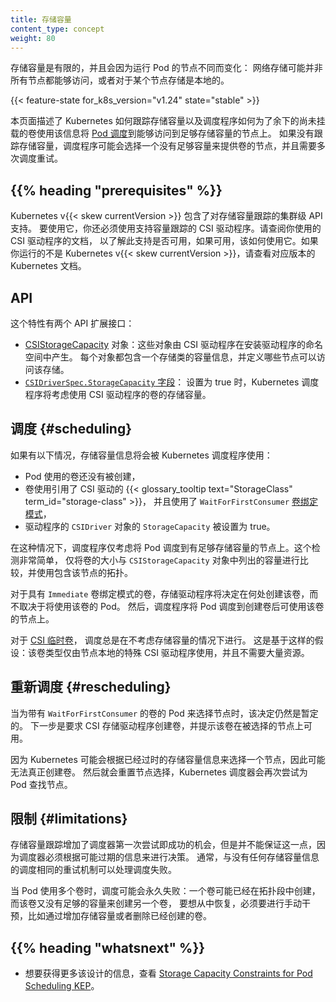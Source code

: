 ```yaml
---
title: 存储容量
content_type: concept
weight: 80
---
```

<!--
reviewers:
- jsafrane
- saad-ali
- msau42
- xing-yang
- pohly
title: Storage Capacity
content_type: concept
weight: 80
-->

<!-- overview -->
<!--
Storage capacity is limited and may vary depending on the node on
which a pod runs: network-attached storage might not be accessible by
all nodes, or storage is local to a node to begin with.
-->
存储容量是有限的，并且会因为运行 Pod 的节点不同而变化：
网络存储可能并非所有节点都能够访问，或者对于某个节点存储是本地的。

{{< feature-state for_k8s_version="v1.24" state="stable" >}}

<!--
This page describes how Kubernetes keeps track of storage capacity and
how the scheduler uses that information to [schedule Pods](/docs/concepts/scheduling-eviction/) onto nodes
that have access to enough storage capacity for the remaining missing
volumes. Without storage capacity tracking, the scheduler may choose a
node that doesn't have enough capacity to provision a volume and
multiple scheduling retries will be needed.
-->
本页面描述了 Kubernetes 如何跟踪存储容量以及调度程序如何为了余下的尚未挂载的卷使用该信息将
[Pod 调度](/zh-cn/docs/concepts/scheduling-eviction/)到能够访问到足够存储容量的节点上。
如果没有跟踪存储容量，调度程序可能会选择一个没有足够容量来提供卷的节点，并且需要多次调度重试。

## {{% heading "prerequisites" %}}

<!--
Kubernetes v{{< skew currentVersion >}} includes cluster-level API support for
storage capacity tracking. To use this you must also be using a CSI driver that
supports capacity tracking. Consult the documentation for the CSI drivers that
you use to find out whether this support is available and, if so, how to use
it. If you are not running Kubernetes v{{< skew currentVersion >}}, check the
documentation for that version of Kubernetes.
-->
Kubernetes v{{< skew currentVersion >}} 包含了对存储容量跟踪的集群级 API 支持。
要使用它，你还必须使用支持容量跟踪的 CSI 驱动程序。请查阅你使用的 CSI 驱动程序的文档，
以了解此支持是否可用，如果可用，该如何使用它。如果你运行的不是
Kubernetes v{{< skew currentVersion >}}，请查看对应版本的 Kubernetes 文档。

<!-- body -->
<!--
## API

There are two API extensions for this feature:
- [CSIStorageCapacity](/docs/reference/kubernetes-api/config-and-storage-resources/csi-storage-capacity-v1/) objects:
  these get produced by a CSI driver in the namespace
  where the driver is installed. Each object contains capacity
  information for one storage class and defines which nodes have
  access to that storage.
- [The `CSIDriverSpec.StorageCapacity` field](/docs/reference/kubernetes-api/config-and-storage-resources/csi-driver-v1/#CSIDriverSpec):
  when set to `true`, the Kubernetes scheduler will consider storage
  capacity for volumes that use the CSI driver.
-->
## API

这个特性有两个 API 扩展接口：
- [CSIStorageCapacity](/zh-cn/docs/reference/kubernetes-api/config-and-storage-resources/csi-storage-capacity-v1/) 对象：这些对象由
  CSI 驱动程序在安装驱动程序的命名空间中产生。
  每个对象都包含一个存储类的容量信息，并定义哪些节点可以访问该存储。
- [`CSIDriverSpec.StorageCapacity` 字段](/zh-cn/docs/reference/kubernetes-api/config-and-storage-resources/csi-driver-v1/#CSIDriverSpec)：
  设置为 true 时，Kubernetes 调度程序将考虑使用 CSI 驱动程序的卷的存储容量。

<!--
## Scheduling

Storage capacity information is used by the Kubernetes scheduler if:
- a Pod uses a volume that has not been created yet,
- that volume uses a {{< glossary_tooltip text="StorageClass" term_id="storage-class" >}} which references a CSI driver and
  uses `WaitForFirstConsumer` [volume binding
  mode](/docs/concepts/storage/storage-classes/#volume-binding-mode),
  and
- the `CSIDriver` object for the driver has `StorageCapacity` set to
  true.

In that case, the scheduler only considers nodes for the Pod which
have enough storage available to them. This check is very
simplistic and only compares the size of the volume against the
capacity listed in `CSIStorageCapacity` objects with a topology that
includes the node.

For volumes with `Immediate` volume binding mode, the storage driver
decides where to create the volume, independently of Pods that will
use the volume. The scheduler then schedules Pods onto nodes where the
volume is available after the volume has been created.

For [CSI ephemeral volumes](/docs/concepts/storage/ephemeral-volumes/#csi-ephemeral-volumes),
scheduling always happens without considering storage capacity. This
is based on the assumption that this volume type is only used by
special CSI drivers which are local to a node and do not need
significant resources there.
-->
## 调度  {#scheduling}

如果有以下情况，存储容量信息将会被 Kubernetes 调度程序使用：
- Pod 使用的卷还没有被创建，
- 卷使用引用了 CSI 驱动的 {{< glossary_tooltip text="StorageClass" term_id="storage-class" >}}，
  并且使用了 `WaitForFirstConsumer` [卷绑定模式](/zh-cn/docs/concepts/storage/storage-classes/#volume-binding-mode)，
- 驱动程序的 `CSIDriver` 对象的 `StorageCapacity` 被设置为 true。

在这种情况下，调度程序仅考虑将 Pod 调度到有足够存储容量的节点上。这个检测非常简单，
仅将卷的大小与 `CSIStorageCapacity` 对象中列出的容量进行比较，并使用包含该节点的拓扑。

对于具有 `Immediate` 卷绑定模式的卷，存储驱动程序将决定在何处创建该卷，而不取决于将使用该卷的 Pod。
然后，调度程序将 Pod 调度到创建卷后可使用该卷的节点上。

对于 [CSI 临时卷](/zh-cn/docs/concepts/storage/ephemeral-volumes/#csi-ephemeral-volumes)，
调度总是在不考虑存储容量的情况下进行。
这是基于这样的假设：该卷类型仅由节点本地的特殊 CSI 驱动程序使用，并且不需要大量资源。

<!--
## Rescheduling

When a node has been selected for a Pod with `WaitForFirstConsumer`
volumes, that decision is still tentative. The next step is that the
CSI storage driver gets asked to create the volume with a hint that the
volume is supposed to be available on the selected node.

Because Kubernetes might have chosen a node based on out-dated
capacity information, it is possible that the volume cannot really be
created. The node selection is then reset and the Kubernetes scheduler
tries again to find a node for the Pod.
-->
## 重新调度  {#rescheduling}

当为带有 `WaitForFirstConsumer` 的卷的 Pod 来选择节点时，该决定仍然是暂定的。
下一步是要求 CSI 存储驱动程序创建卷，并提示该卷在被选择的节点上可用。

因为 Kubernetes 可能会根据已经过时的存储容量信息来选择一个节点，因此可能无法真正创建卷。
然后就会重置节点选择，Kubernetes 调度器会再次尝试为 Pod 查找节点。

<!--
## Limitations

Storage capacity tracking increases the chance that scheduling works
on the first try, but cannot guarantee this because the scheduler has
to decide based on potentially out-dated information. Usually, the
same retry mechanism as for scheduling without any storage capacity
information handles scheduling failures.

One situation where scheduling can fail permanently is when a Pod uses
multiple volumes: one volume might have been created already in a
topology segment which then does not have enough capacity left for
another volume. Manual intervention is necessary to recover from this,
for example by increasing capacity or deleting the volume that was
already created.
-->
## 限制  {#limitations}

存储容量跟踪增加了调度器第一次尝试即成功的机会，但是并不能保证这一点，因为调度器必须根据可能过期的信息来进行决策。
通常，与没有任何存储容量信息的调度相同的重试机制可以处理调度失败。

当 Pod 使用多个卷时，调度可能会永久失败：一个卷可能已经在拓扑段中创建，而该卷又没有足够的容量来创建另一个卷，
要想从中恢复，必须要进行手动干预，比如通过增加存储容量或者删除已经创建的卷。

## {{% heading "whatsnext" %}}

<!--
- For more information on the design, see the
[Storage Capacity Constraints for Pod Scheduling KEP](https://github.com/kubernetes/enhancements/blob/master/keps/sig-storage/1472-storage-capacity-tracking/README.md).
-->
- 想要获得更多该设计的信息，查看
  [Storage Capacity Constraints for Pod Scheduling KEP](https://github.com/kubernetes/enhancements/blob/master/keps/sig-storage/1472-storage-capacity-tracking/README.md)。
